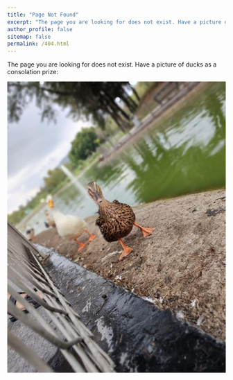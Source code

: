 ```yaml
---
title: "Page Not Found"
excerpt: "The page you are looking for does not exist. Have a picture of one of my pets as a consolation price:"
author_profile: false
sitemap: false
permalink: /404.html
---
```


The page you are looking for does not exist. Have a picture of ducks as a consolation prize:

![alt text](/assets/images/ducks.jpg "GCR Ducks")
